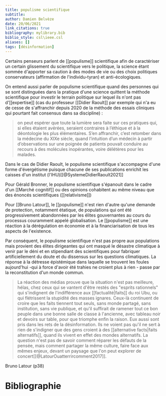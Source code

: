 ```yaml
---
title: populisme scientifique
subtitle:
author: Damien Belvèze
date: 20/06/2021
link_citations: true
bibliography: mylibrary.bib
biblio_style: csl\ieee.csl
aliases: []
tags: [désinformation]
---
```


Certains penseurs parlent de [[populisme]] scientifique afin de caractériser un certain glissement du scientifique vers le politique, la science étant sommée d'apporter sa caution à des modes de vie ou des choix politiques conservateurs (affirmation de l'individu-tyran) et anti-écologiques. 

On entend aussi parler de populisme scientifique quand des personnes qui se sont distinguées dans la pratique d'une science quittent la méthode scientifique pour investir le terrain politique sur lequel ils n'ont pas d'[[expertise]] (cas du professeur [[Didier Raoult]] par exemple qui n'a eu de cesse de s'affranchir depuis 2020 de la méthode des essais cliniques qui pourtant fait consensus dans sa discipline) : 

>on peut espérer que toute la lumière sera faite sur ces pratiques qui, si elles étaient avérées, seraient contraires à l’éthique et à la déontologie les plus élémentaires. S’en affranchir, c’est retomber dans la médecine du XIXe siècle, quand l’intuition d’un médecin à partir d’observations sur une poignée de patients pouvait conduire au recours à des molécules inopérantes, voire délétères pour les malades.

Dans le cas de Didier Raoult, le populisme scientifique s'accompagne d'une forme d'évergétisme puisque chacune de ses publications enrichit les caisses d'un institut (l'IHU)[[@SystemeDidierRaoult2021]]

Pour Gérald Bronner, le populisme scientifique s'épanouit dans le cadre d'un [[Marché cognitif]] ou des opinions cohabitent au même niveau que des énoncés scientifiques ([[relativisme]])

Pour [[Bruno Latour]], le [[populisme]] n'est rien d'autre qu'une demande de protection, notamment étatique, de populations qui ont été progressivement abandonnées par les élites gouvernantes au cours du processus couramment appelé globalisation. Le [[populisme]] est une réaction à la dérégulation en économie et à la financiarisation de tous les aspects de l'existence. 

Par conséquent, le populisme scientifique n'est pas propre aux populations mais provient des élites dirigeantes qui ont masqué le désastre climatique à venir par le déni et en stipendiant des scientifiques pour fabriquer artificiellement du doute et du dissensus sur les questions climatiques. 
La réponse à la détresse épistémique dans laquelle se trouvent les foules aujourd'hui -qui à force d'avoir été trahies ne croient plus à rien - passe par la reconstitution d'un monde commun. 

> La réaction des médias prouve que la situation n'est pas meilleure, hélas, chez ceux qui se vantent d'être restés des "esprits rationnels" qui s'indignent de l'indifférence aux [[factualité|faits]] du roi Ubu, ou qui flétrissent la stupidité des masses ignares. Ceux-là continuent de croire que les faits tiennent tout seuls, sans monde partagé, sans institution, sans vie publique, et qu'il suffirait de ramener tout ce bon peuple dans une bonne salle de classe à l'ancienne, avec tableau noir et devoirs sur table, pour que triomphe enfin la raison. Eux aussi sont pris dans les rets de la désinformation. Ils ne voient pas qu'il ne sert à rien de s'indigner que des gens croient à des [[alternative facts|faits alternatifs]], quand ils vivent en effet des mondes alternatifs.
> La question n'est pas de savoir comment réparer les défauts de la pensée, mais comment partager la même culture, faire face aux mêmes enjeux, devant un paysage que l'on peut explorer de concert[[@LatourOuatterrircomment2017]]. 
   
   Bruno Latour (p38)
   
   # Bibliographie